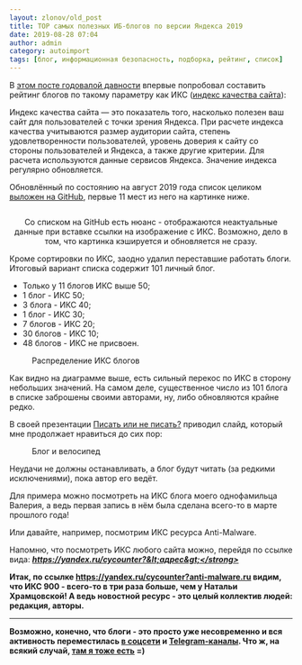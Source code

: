 ```yaml
---
layout: zlonov/old_post
title: TOP самых полезных ИБ-блогов по версии Яндекса 2019
date: 2019-08-28 07:04
author: admin
category: autoimport
tags: [блог, информационная безопасность, подборка, рейтинг, список]
---
```


В <a href="https://zlonov.ru/top-security-blogs-by-yandex/">этом посте годовалой давности</a> впервые попробовал составить рейтинг блогов по такому параметру как ИКС (<a href="https://yandex.ru/support/webmaster/site-quality-index.html">индекс качества сайта</a>):



Индекс качества сайта&nbsp;— это показатель того, насколько полезен ваш сайт для пользователей с точки зрения Яндекса.&nbsp;При расчете индекса качества учитываются размер аудитории сайта, степень удовлетворенности пользователей, уровень доверия к сайту со стороны пользователей и Яндекса, а также другие критерии. Для расчета используются данные сервисов Яндекса. Значение индекса регулярно обновляется.



Обновлённый по состоянию на август 2019 года список целиком <a href="https://github.com/zlonov/security-blogs/">выложен на GitHub</a>, первые 11 мест из него на картинке ниже.


<!-- wp:image {"id":73228,"align":"center"} -->
<div class="wp-block-image"><figure class="aligncenter"><img src="/assets/uploads/TOP-самых-полезных-ИБ-блогов-по-версии-Яндекса-2019-963x1024.png" alt="" class="wp-image-73228"/></figure></div>
<!-- /wp:image -->

<!-- wp:paragraph {"align":"center","backgroundColor":"very-light-gray"} -->
<p style="text-align:center" class="has-background has-very-light-gray-background-color">Со списком на GitHub есть нюанс - отображаются неактуальные данные при вставке ссылки на изображение с ИКС. Возможно, дело в том, что картинка кэшируется и обновляется не сразу.



Кроме сортировки по ИКС, заодно удалил переставшие работать блоги. Итоговый вариант списка содержит 101 личный блог. 



<ul><li>Только у 11 блогов ИКС выше 50;</li><li>1 блог - ИКС 50;</li><li>3 блога - ИКС 40;</li><li>1 блог - ИКС 30;</li><li>7 блогов - ИКС 20;</li><li>30 блогов - ИКС 10;</li><li>48 блогов - ИКС не присвоен.</li></ul>


<!-- wp:image {"id":73229,"align":"center"} -->
<div class="wp-block-image"><figure class="aligncenter"><img src="/assets/uploads/Распределение-ИКС-блогов-1024x725.png" alt="" class="wp-image-73229"/><figcaption>Распределение ИКС блогов</figcaption></figure></div>
<!-- /wp:image -->


Как видно на диаграмме выше, есть сильный перекос по ИКС в сторону небольших значений. На самом деле, существенное число из 101 блога в списке заброшены своими авторами, ну, либо обновляются крайне редко.



В своей презентации <a href="https://zlonov.ru/to-write-or-not-to-write/">Писать или не писать?</a> приводил слайд, который мне продолжает нравиться до сих пор:


<!-- wp:image {"id":73231,"align":"center"} -->
<div class="wp-block-image"><figure class="aligncenter"><img src="/assets/uploads/Блог-и-велосипед-1024x772.png" alt="" class="wp-image-73231"/><figcaption>Блог и велосипед</figcaption></figure></div>
<!-- /wp:image -->


Неудачи не должны останавливать, а блог будут читать (за редкими исключениями), пока автор его ведёт.



Для примера можно посмотреть на ИКС блога моего однофамильца Валерия, а ведь первая запись в нём была сделана всего-то в марте прошлого года!



Или давайте, например, посмотрим ИКС ресурса Anti-Malware.



Напомню, что посмотреть ИКС любого сайта можно, перейдя по ссылке вида: <em><strong>https://yandex.ru/cycounter?&lt;адрес&gt;</strong></em>



Итак, по ссылке <a href="https://yandex.ru/cycounter?anti-malware.ru">https://yandex.ru/cycounter?anti-malware.ru</a> видим, что ИКС 900 - всего-то в три раза больше, чем у Натальи Храмцовской! А ведь новостной ресурс - это целый коллектив людей: редакция, авторы.


<!-- wp:separator -->
<hr class="wp-block-separator"/>
<!-- /wp:separator -->


Возможно, конечно, что блоги - это просто уже несовременно и вся активность переместилась <a href="https://zlonov.ru/vkontakte-security-communities/">в соцсети</a> и <a href="https://zlonov.ru/telegram-security-list-hy2019/">Telegram-каналы</a>. Что ж, на всякий случай, <a href="https://zlonov.ru/online-representation/">там я тоже есть</a> =)


<!-- wp:block {"ref":73025} /-->

